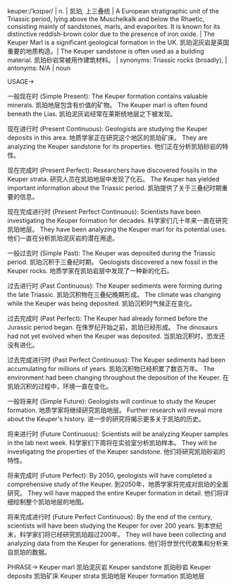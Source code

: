 keuper:/ˈkɔɪpər/ | n. |  凯珀, 上三叠统 |  A European stratigraphic unit of the Triassic period, lying above the Muschelkalk and below the Rhaetic, consisting mainly of sandstones, marls, and evaporites.  It is known for its distinctive reddish-brown color due to the presence of iron oxide. | The Keuper Marl is a significant geological formation in the UK. 凯珀泥灰岩是英国重要的地质构造。| The Keuper sandstone is often used as a building material. 凯珀砂岩常被用作建筑材料。 | synonyms: Triassic rocks (broadly),  | antonyms: N/A | noun

USAGE->

一般现在时 (Simple Present):
The Keuper formation contains valuable minerals. 凯珀地层包含有价值的矿物。
The Keuper marl is often found beneath the Lias. 凯珀泥灰岩经常在莱斯统地层之下被发现。


现在进行时 (Present Continuous):
Geologists are studying the Keuper deposits in this area. 地质学家正在研究这个地区的凯珀矿床。
They are analyzing the Keuper sandstone for its properties. 他们正在分析凯珀砂岩的特性。


现在完成时 (Present Perfect):
Researchers have discovered fossils in the Keuper strata. 研究人员在凯珀地层中发现了化石。
The Keuper has yielded important information about the Triassic period.  凯珀提供了关于三叠纪时期重要的信息。


现在完成进行时 (Present Perfect Continuous):
Scientists have been investigating the Keuper formation for decades.  科学家们几十年来一直在研究凯珀地层。
They have been analyzing the Keuper marl for its potential uses. 他们一直在分析凯珀泥灰岩的潜在用途。


一般过去时 (Simple Past):
The Keuper was deposited during the Triassic period. 凯珀沉积于三叠纪时期。
Geologists discovered a new fossil in the Keuper rocks. 地质学家在凯珀岩层中发现了一种新的化石。


过去进行时 (Past Continuous):
The Keuper sediments were forming during the late Triassic. 凯珀沉积物在三叠纪晚期形成。
The climate was changing while the Keuper was being deposited.  凯珀沉积时气候正在变化。


过去完成时 (Past Perfect):
The Keuper had already formed before the Jurassic period began. 在侏罗纪开始之前，凯珀已经形成。
The dinosaurs had not yet evolved when the Keuper was deposited. 当凯珀沉积时，恐龙还没有进化。


过去完成进行时 (Past Perfect Continuous):
The Keuper sediments had been accumulating for millions of years. 凯珀沉积物已经积累了数百万年。
The environment had been changing throughout the deposition of the Keuper. 在凯珀沉积的过程中，环境一直在变化。


一般将来时 (Simple Future):
Geologists will continue to study the Keuper formation. 地质学家将继续研究凯珀地层。
Further research will reveal more about the Keuper's history.  进一步的研究将揭示更多关于凯珀的历史。


将来进行时 (Future Continuous):
Scientists will be analyzing Keuper samples in the lab next week. 科学家们下周将在实验室分析凯珀样本。
They will be investigating the properties of the Keuper sandstone. 他们将研究凯珀砂岩的特性。


将来完成时 (Future Perfect):
By 2050, geologists will have completed a comprehensive study of the Keuper. 到2050年，地质学家将完成对凯珀的全面研究。
They will have mapped the entire Keuper formation in detail.  他们将详细绘制整个凯珀地层的地图。


将来完成进行时 (Future Perfect Continuous):
By the end of the century, scientists will have been studying the Keuper for over 200 years. 到本世纪末，科学家们将已经研究凯珀超过200年。
They will have been collecting and analyzing data from the Keuper for generations. 他们将世世代代收集和分析来自凯珀的数据。



PHRASE->
Keuper marl 凯珀泥灰岩
Keuper sandstone 凯珀砂岩
Keuper deposits 凯珀矿床
Keuper strata 凯珀地层
Keuper formation 凯珀地层

